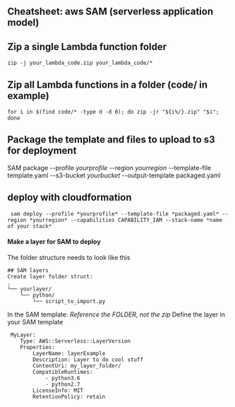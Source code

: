 ## Cheatsheet: aws SAM (serverless application model)
## Zip a single Lambda function folder 
``` zip -j your_lambda_code.zip your_lambda_code/* ```

## Zip all Lambda functions in a folder  (code/ in example)
``` for i in $(find code/* -type d -d 0); do zip -jr "${i%/}.zip" "$i"; done ```

## Package the template and files to upload to s3 for deployment
SAM package --profile *yourprofile* --region *yourregion* --template-file template.yaml --s3-bucket *yourbucket* --output-template packaged.yaml

## deploy with cloudformation
``` sam deploy --profile *yourprofile* --template-file *packaged.yaml* --region *yourregion* --capabilities CAPABILITY_IAM --stack-name *name of your stack*```

#### Make a layer for SAM to deploy
The folder structure needs to look like this
```
## SAM layers
Create layer folder struct:
.
└── yourlayer/
    └── python/
        └── script_to_import.py
```

In the SAM template: *Reference the FOLDER, not the zip*
Define the layer in your SAM template

```
 MyLayer:
    Type: AWS::Serverless::LayerVersion
    Properties:
        LayerName: layerExample
        Description: Layer to do cool stuff
        ContentUri: my_layer_folder/
        CompatibleRuntimes:
            - python3.6
            - python2.7
        LicenseInfo: MIT
        RetentionPolicy: retain
```
